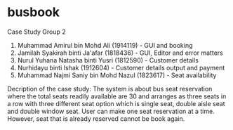 # busbook

Case Study Group 2
1. Muhammad Amirul bin Mohd Ali (1914119) - GUI and booking
2. Jamilah Syakirah binti Ja'afar (1818436) - GUI, Editor and error matters
3. Nurul Yuhana Natasha binti Yusri (1812590) - Customer details
4. Nurhidayu binti Ishak (1912604) - Customer details output and payment
5. Muhammad Najmi Saniy bin Mohd Nazul (1823617) - Seat availability

Decription of the case study:
The system is about bus seat reservation where the total seats readily available are 30 and arranges as three seats in a row with three different seat option which is  single seat, double aisle seat and double window seat. User can make one seat reservation at a time. However, seat that is already reserved cannot be book again.

